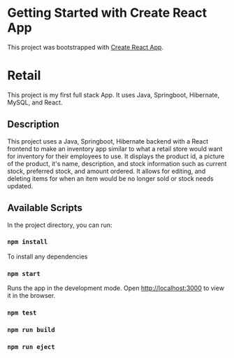 # Getting Started with Create React App

This project was bootstrapped with [Create React App](https://github.com/facebook/create-react-app).

# Retail  
This project is my first full stack App. It uses Java, Springboot, Hibernate, MySQL, and React.

## Description
This project uses a Java, Springboot, Hibernate backend with a React frontend to make an inventory app similar to what a retail store would want for inventory for their employees to use. It displays the product id, a picture of the product, it's name, description, and stock information such as current stock, preferred stock, and amount ordered. It allows for editing, and deleting items for when an item would be no longer sold or stock needs updated.

## Available Scripts

In the project directory, you can run:
### `npm install`

To install any dependencies  

### `npm start`

Runs the app in the development mode.
Open [http://localhost:3000](http://localhost:3000) to view it in the browser.


### `npm test`


### `npm run build`


### `npm run eject`

